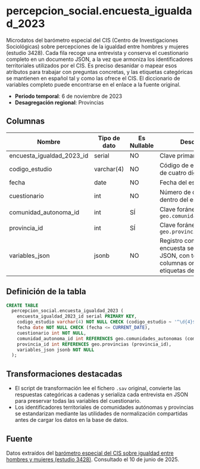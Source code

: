 # percepcion_social.encuesta_igualdad_2023

Microdatos del barómetro especial del CIS (Centro de Investigaciones Sociológicas) sobre percepciones de la igualdad entre hombres y mujeres (estudio 3428). Cada fila recoge una entrevista y conserva el cuestionario completo en un documento JSON, a la vez que armoniza los identificadores territoriales utilizados por el CIS. Es preciso desanidar o mapear esos atributos para trabajar con preguntas concretas, y las etiquetas categóricas se mantienen en español tal y como las ofrece el CIS. El diccionario de variables completo puede encontrarse en el enlace a la fuente original.

- **Periodo temporal**: 6 de noviembre de 2023
- **Desagregación regional**: Provincias

## Columnas

| Nombre | Tipo de dato | Es Nullable | Descripción |
| --- | --- | --- | --- |
| encuesta_igualdad_2023_id | serial | NO | Clave primaria |
| codigo_estudio | varchar(4) | NO | Código de estudio del CIS de cuatro dígitos |
| fecha | date | NO | Fecha del estudio |
| cuestionario | int | NO | Número de cuestionario dentro del estudio |
| comunidad_autonoma_id | int | SÍ | Clave foránea a `geo.comunidades_autonomas` |
| provincia_id | int | SÍ | Clave foránea a `geo.provincias` |
| variables_json | jsonb | NO | Registro completo de la encuesta serializado en JSON, con todas las columnas originales y sus etiquetas de valor |

## Definición de la tabla

```sql
CREATE TABLE
  percepcion_social.encuesta_igualdad_2023 (
    encuesta_igualdad_2023_id serial PRIMARY KEY,
    codigo_estudio varchar(4) NOT NULL CHECK (codigo_estudio ~ '^\d{4}$'),
    fecha date NOT NULL CHECK (fecha <= CURRENT_DATE),
    cuestionario int NOT NULL,
    comunidad_autonoma_id int REFERENCES geo.comunidades_autonomas (comunidad_autonoma_id),
    provincia_id int REFERENCES geo.provincias (provincia_id),
    variables_json jsonb NOT NULL
  );
```

## Transformaciones destacadas

- El script de transformación lee el fichero `.sav` original, convierte las respuestas categóricas a cadenas y serializa cada entrevista en JSON para preservar todas las variables del cuestionario.
- Los identificadores territoriales de comunidades autónomas y provincias se estandarizan mediante las utilidades de normalización compartidas antes de cargar los datos en la base de datos.

## Fuente

Datos extraídos del <a href="https://www.cis.es/detalle-ficha-estudio?origen=estudio&idEstudio=14756" target="_blank">barómetro especial del CIS sobre igualdad entre hombres y mujeres (estudio 3428)</a>.
Consultado el 10 de junio de 2025.
